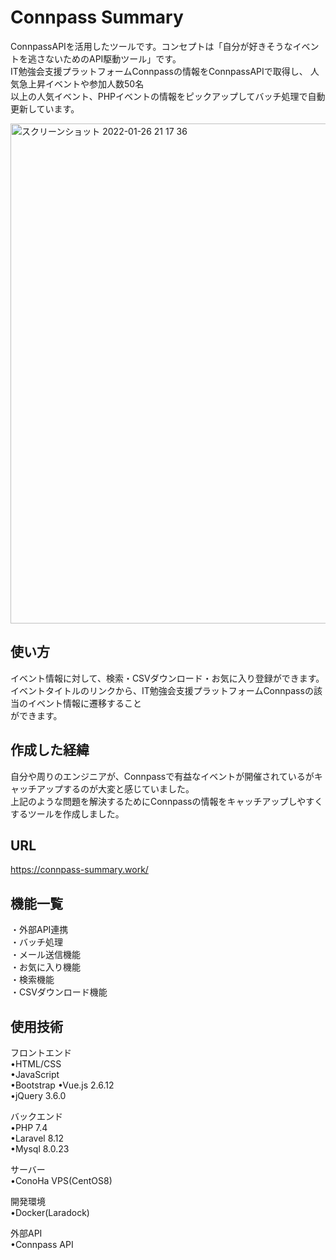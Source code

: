 # Connpass Summary

ConnpassAPIを活用したツールです。コンセプトは「自分が好きそうなイベントを逃さないためのAPI駆動ツール」です。  
IT勉強会支援プラットフォームConnpassの情報をConnpassAPIで取得し、  人気急上昇イベントや参加人数50名  
以上の人気イベント、PHPイベントの情報をピックアップしてバッチ処理で自動更新しています。  

<img width="800" alt="スクリーンショット 2022-01-26 21 17 36" src="https://user-images.githubusercontent.com/66733811/151169156-256c452a-5bcc-41a6-9940-abfa867db8ff.png">

## 使い方
イベント情報に対して、検索・CSVダウンロード・お気に入り登録ができます。   
イベントタイトルのリンクから、IT勉強会支援プラットフォームConnpassの該当のイベント情報に遷移すること  
ができます。

## 作成した経緯

自分や周りのエンジニアが、Connpassで有益なイベントが開催されているがキャッチアップするのが大変と感じていました。  
上記のような問題を解決するためにConnpassの情報をキャッチアップしやすくするツールを作成しました。  


## URL
https://connpass-summary.work/  


## 機能一覧
・外部API連携  
・バッチ処理  
・メール送信機能  
・お気に入り機能  
・検索機能  
・CSVダウンロード機能

## 使用技術
フロントエンド  
•HTML/CSS  
•JavaScript  
•Bootstrap
•Vue.js 2.6.12  
•jQuery 3.6.0  

バックエンド  
•PHP 7.4  
•Laravel 8.12  
•Mysql 8.0.23  

サーバー  
•ConoHa VPS(CentOS8)  

開発環境  
•Docker(Laradock)  

外部API  
•Connpass API 
